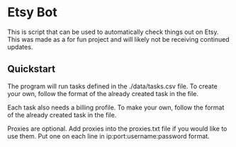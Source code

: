# Etsy Bot
This is script that can be used to automatically check things out on Etsy. This was made as a for fun project and will likely not be receiving continued updates. 

## Quickstart
The program will run tasks defined in the ./data/tasks.csv file. To create your own, follow the format of the already created task in the file. 

Each task also needs a billing profile. To make your own, follow the format of the already created task in the file. 

Proxies are optional. Add proxies into the proxies.txt file if you would like to use them. Put one on each line in ip:port:username:password format. 
